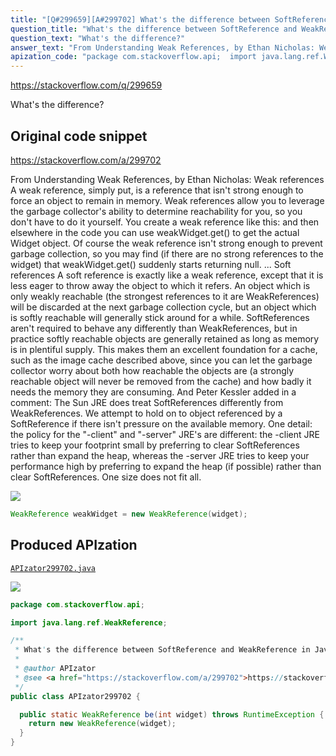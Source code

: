 ```yaml
---
title: "[Q#299659][A#299702] What's the difference between SoftReference and WeakReference in Java?"
question_title: "What's the difference between SoftReference and WeakReference in Java?"
question_text: "What's the difference?"
answer_text: "From Understanding Weak References, by Ethan Nicholas: Weak references A weak reference, simply put, is a   reference that isn't strong enough to   force an object to remain in memory.   Weak references allow you to leverage   the garbage collector's ability to   determine reachability for you, so you   don't have to do it yourself. You   create a weak reference like this: and then   elsewhere in the code you can use   weakWidget.get() to get the actual   Widget object. Of course the weak   reference isn't strong enough to   prevent garbage collection, so you may   find (if there are no strong   references to the widget) that   weakWidget.get() suddenly starts   returning null. ... Soft references A soft reference is exactly like a   weak reference, except that it is less   eager to throw away the object to   which it refers. An object which is   only weakly reachable (the strongest   references to it are WeakReferences)   will be discarded at the next garbage   collection cycle, but an object which   is softly reachable will generally   stick around for a while. SoftReferences aren't required to   behave any differently than   WeakReferences, but in practice softly   reachable objects are generally   retained as long as memory is in   plentiful supply. This makes them an   excellent foundation for a cache, such   as the image cache described above,   since you can let the garbage   collector worry about both how   reachable the objects are (a strongly   reachable object will never be removed   from the cache) and how badly it needs   the memory they are consuming. And Peter Kessler added in a comment: The Sun JRE does treat SoftReferences differently from WeakReferences. We attempt to hold on to object referenced by a SoftReference if there isn't pressure on the available memory. One detail: the policy for the \"-client\" and \"-server\" JRE's are different: the -client JRE tries to keep your footprint small by preferring to clear SoftReferences rather than expand the heap, whereas the -server JRE tries to keep your performance high by preferring to expand the heap (if possible) rather than clear SoftReferences. One size does not fit all."
apization_code: "package com.stackoverflow.api;  import java.lang.ref.WeakReference;  /**  * What's the difference between SoftReference and WeakReference in Java?  *  * @author APIzator  * @see <a href=\"https://stackoverflow.com/a/299702\">https://stackoverflow.com/a/299702</a>  */ public class APIzator299702 {    public static WeakReference be(int widget) throws RuntimeException {     return new WeakReference(widget);   } }"
---
```


https://stackoverflow.com/q/299659

What&#x27;s the difference?



## Original code snippet

https://stackoverflow.com/a/299702

From Understanding Weak References, by Ethan Nicholas:
Weak references
A weak reference, simply put, is a
  reference that isn&#x27;t strong enough to
  force an object to remain in memory.
  Weak references allow you to leverage
  the garbage collector&#x27;s ability to
  determine reachability for you, so you
  don&#x27;t have to do it yourself. You
  create a weak reference like this:
and then
  elsewhere in the code you can use
  weakWidget.get() to get the actual
  Widget object. Of course the weak
  reference isn&#x27;t strong enough to
  prevent garbage collection, so you may
  find (if there are no strong
  references to the widget) that
  weakWidget.get() suddenly starts
  returning null.
...
Soft references
A soft reference is exactly like a
  weak reference, except that it is less
  eager to throw away the object to
  which it refers. An object which is
  only weakly reachable (the strongest
  references to it are WeakReferences)
  will be discarded at the next garbage
  collection cycle, but an object which
  is softly reachable will generally
  stick around for a while.
SoftReferences aren&#x27;t required to
  behave any differently than
  WeakReferences, but in practice softly
  reachable objects are generally
  retained as long as memory is in
  plentiful supply. This makes them an
  excellent foundation for a cache, such
  as the image cache described above,
  since you can let the garbage
  collector worry about both how
  reachable the objects are (a strongly
  reachable object will never be removed
  from the cache) and how badly it needs
  the memory they are consuming.
And Peter Kessler added in a comment:
The Sun JRE does treat SoftReferences differently from WeakReferences. We attempt to hold on to object referenced by a SoftReference if there isn&#x27;t pressure on the available memory. One detail: the policy for the &quot;-client&quot; and &quot;-server&quot; JRE&#x27;s are different: the -client JRE tries to keep your footprint small by preferring to clear SoftReferences rather than expand the heap, whereas the -server JRE tries to keep your performance high by preferring to expand the heap (if possible) rather than clear SoftReferences. One size does not fit all.

<div class="code-logo"><img src="/stackoverflow.png" /></div>

```java
WeakReference weakWidget = new WeakReference(widget);
```

## Produced APIzation

[`APIzator299702.java`](https://github.com/pasqualesalza/apization-temp-data/raw/master/search/APIzator299702.java)

<div class="code-logo"><img src="/apizator.png" /></div>

```java
package com.stackoverflow.api;

import java.lang.ref.WeakReference;

/**
 * What's the difference between SoftReference and WeakReference in Java?
 *
 * @author APIzator
 * @see <a href="https://stackoverflow.com/a/299702">https://stackoverflow.com/a/299702</a>
 */
public class APIzator299702 {

  public static WeakReference be(int widget) throws RuntimeException {
    return new WeakReference(widget);
  }
}

```